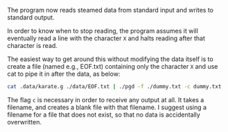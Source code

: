 The program now reads steamed data from standard input and writes to standard output.

In order to know when to stop reading, the program assumes it will eventually read a line with the character `X` and halts reading after that character is read.

The easiest way to get around this without modifying the data itself is to create a file (named e.g., EOF.txt) containing only the character `X` and use cat to pipe it in after the data, as below:

```bash
cat .data/karate.g ./data/EOF.txt | ./pgd -f ./dummy.txt -c dummy.txt
```

The flag `c` is necessary in order to receive any output at all. It takes a filename, and creates a blank file with that filename. I suggest using a filename for a file that does not exist, so that no data is accidentally overwritten.
